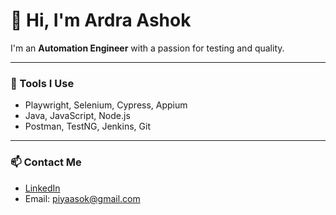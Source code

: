 # 👋 Hi, I'm Ardra Ashok

I'm an **Automation Engineer** with a passion for testing and quality.

---

### 🔧 Tools I Use

- Playwright, Selenium, Cypress, Appium  
- Java, JavaScript, Node.js  
- Postman, TestNG, Jenkins, Git 

---

### 📫 Contact Me

- [LinkedIn]([https://www.linkedin.com/in/ardra-ashok/])  
- Email: piyaasok@gmail.com
